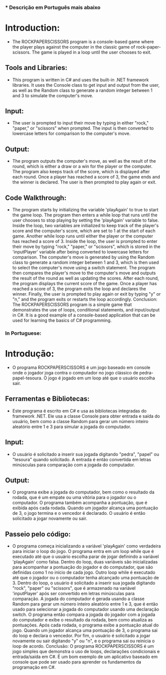 ### * Descrição em Português mais abaixo

# Introduction:
- The ROCKPAPERSCISSORS program is a console-based game where the player plays against the computer in the classic game of rock-paper-scissors. The game is played in a loop until the user chooses to exit.

## Tools and Libraries:
- This program is written in C# and uses the built-in .NET framework libraries. It uses the Console class to get input and output from the user, as well as the Random class to generate a random integer between 1 and 3 to simulate the computer's move.

## Input:
- The user is prompted to input their move by typing in either "rock," "paper," or "scissors" when prompted. The input is then converted to lowercase letters for comparison to the computer's move.

## Output:
- The program outputs the computer's move, as well as the result of the round, which is either a draw or a win for the player or the computer. The program also keeps track of the score, which is displayed after each round. Once a player has reached a score of 3, the game ends and the winner is declared. The user is then prompted to play again or exit.

## Code Walkthrough:

- The program starts by initializing the variable 'playAgain' to true to start the game loop.
The program then enters a while loop that runs until the user chooses to stop playing by setting the 'playAgain' variable to false.
Inside the loop, two variables are initialized to keep track of the player's score and the computer's score, which are set to 1 at the start of each game.
Another while loop runs until either the player or the computer has reached a score of 3.
Inside the loop, the user is prompted to enter their move by typing "rock," "paper," or "scissors", which is stored in the 'inputPlayer' variable after being converted to lowercase letters for comparison.
The computer's move is generated by using the Random class to generate a random integer between 1 and 3, which is then used to select the computer's move using a switch statement.
The program then compares the player's move to the computer's move and outputs the result of the round as well as updating the scores.
After each round, the program displays the current score of the game.
Once a player has reached a score of 3, the program exits the loop and declares the winner.
Finally, the user is prompted to play again or exit by typing "y" or "n," and the program exits or restarts the loop accordingly.
Conclusion:
The ROCKPAPERSCISSORS program is a simple game that demonstrates the use of loops, conditional statements, and input/output in C#. It is a good example of a console-based application that can be used for learning the basics of C# programming.

### In Portuguese:

# Introdução:
- O programa ROCKPAPERSCISSORS é um jogo baseado em console onde o jogador joga contra o computador no jogo clássico de pedra-papel-tesoura. O jogo é jogado em um loop até que o usuário escolha sair.

## Ferramentas e Bibliotecas:

- Este programa é escrito em C# e usa as bibliotecas integradas do framework .NET. Ele usa a classe Console para obter entrada e saída do usuário, bem como a classe Random para gerar um número inteiro aleatório entre 1 e 3 para simular a jogada do computador.

## Input:

- O usuário é solicitado a inserir sua jogada digitando "pedra", "papel" ou "tesoura" quando solicitado. A entrada é então convertida em letras minúsculas para comparação com a jogada do computador.

## Output:

- O programa exibe a jogada do computador, bem como o resultado da rodada, que é um empate ou uma vitória para o jogador ou o computador. O programa também acompanha a pontuação, que é exibida após cada rodada. Quando um jogador alcança uma pontuação de 3, o jogo termina e o vencedor é declarado. O usuário é então solicitado a jogar novamente ou sair.

## Passeio pelo código:

- O programa começa inicializando a variável 'playAgain' como verdadeira para iniciar o loop do jogo.
O programa entra em um loop while que é executado até que o usuário escolha parar de jogar definindo a variável 'playAgain' como falsa.
Dentro do loop, duas variáveis são inicializadas para acompanhar a pontuação do jogador e do computador, que são definidas como 1 no início de cada jogo.
Outro loop while é executado até que o jogador ou o computador tenha alcançado uma pontuação de 3.
Dentro do loop, o usuário é solicitado a inserir sua jogada digitando "rock", "paper" ou "scissors", que é armazenado na variável 'inputPlayer' após ser convertido em letras minúsculas para comparação.
A jogada do computador é gerada usando a classe Random para gerar um número inteiro aleatório entre 1 e 3, que é então usado para selecionar a jogada do computador usando uma declaração switch.
O programa então compara a jogada do jogador com a jogada do computador e exibe o resultado da rodada, bem como atualiza as pontuações.
Após cada rodada, o programa exibe a pontuação atual do jogo.
Quando um jogador alcança uma pontuação de 3, o programa sai do loop e declara o vencedor.
Por fim, o usuário é solicitado a jogar novamente ou sair digitando "y" ou "n", e o programa sai ou reinicia o loop de acordo.
Conclusão:
O programa ROCKPAPERSCISSORS é um jogo simples que demonstra o uso de loops, declarações condicionais e entrada/saída em C#. É um bom exemplo de um aplicativo baseado em console que pode ser usado para aprender os fundamentos da programação em C#.